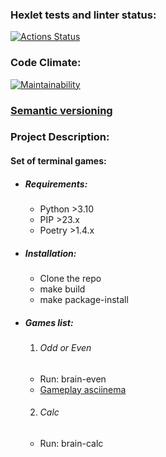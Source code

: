 ### Hexlet tests and linter status:
[![Actions Status](https://github.com/Zithen/python-project-49/workflows/hexlet-check/badge.svg)](https://github.com/Zithen/python-project-49/actions)

### Code Climate:
[![Maintainability](https://api.codeclimate.com/v1/badges/d1721ff5250a7261cc26/maintainability)](https://codeclimate.com/github/Zithen/python-project-49/maintainability)

### [Semantic versioning](https://semver.org/)

### Project Description:
#### Set of terminal games:

* ##### Requirements:
  * Python >3.10
  * PIP >23.x
  * Poetry >1.4.x

* ##### Installation:
  * Clone the repo
  * make build
  * make package-install
  
* ##### Games list:
  1. ###### Odd or Even
    * Run: brain-even
    * [Gameplay asciinema](https://asciinema.org/a/bpSQbw5Klj0kyFyIOXKSAqjE0)

  2. ###### Calc
    * Run: brain-calc